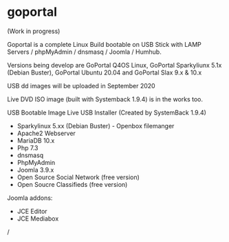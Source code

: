 # goportal

(Work in progress)

Goportal is a complete Linux Build bootable on USB Stick with LAMP Servers / phpMyAdmin / dnsmasq / Joomla / Humhub.

Versions being develop are GoPortal Q4OS Linux, GoPortal Sparkyliunx 5.1x (Debian Buster),  GoPortal Ubuntu 20.04 and GoPortal Slax 9.x & 10.x

USB dd images will be uploaded in September 2020

Live DVD ISO image (built with Systemback 1.9.4) is in the works too.

USB Bootable Image
Live USB Installer (Created by SystemBack 1.9.4)

- Sparkylinux 5.xx  (Debian Buster) - Openbox filemanger
- Apache2 Webserver
- MariaDB 10.x
- Php 7.3
- dnsmasq
- PhpMyAdmin
- Joomla 3.9.x
- Open Source Social Network (free version)
- Open Soucre Classifieds (free version)

Joomla addons:
- JCE Editor
- JCE Mediabox

/
